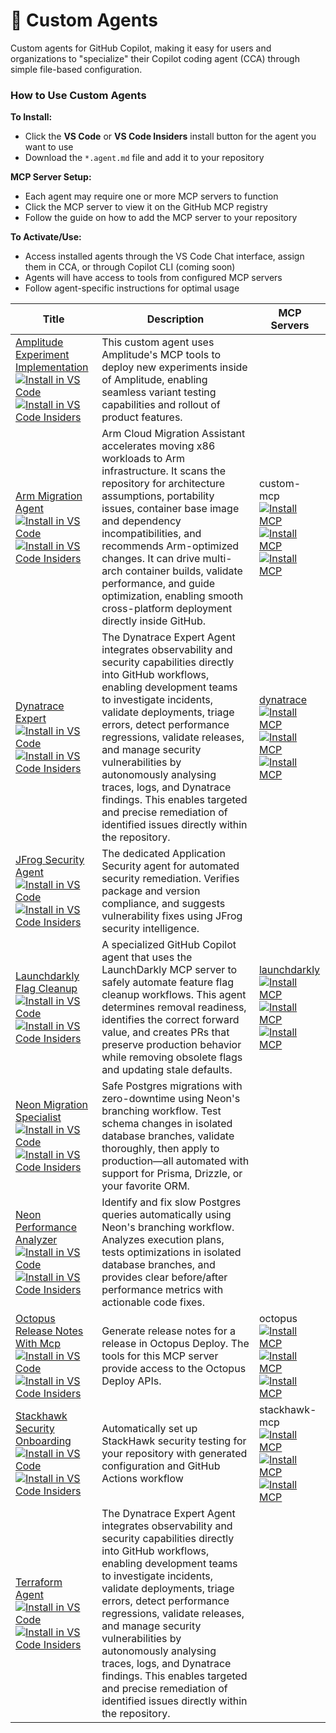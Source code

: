 # 🤖 Custom Agents

Custom agents for GitHub Copilot, making it easy for users and organizations to "specialize" their Copilot coding agent (CCA) through simple file-based configuration.
### How to Use Custom Agents

**To Install:**
- Click the **VS Code** or **VS Code Insiders** install button for the agent you want to use
- Download the `*.agent.md` file and add it to your repository

**MCP Server Setup:**
- Each agent may require one or more MCP servers to function
- Click the MCP server to view it on the GitHub MCP registry
- Follow the guide on how to add the MCP server to your repository

**To Activate/Use:**
- Access installed agents through the VS Code Chat interface, assign them in CCA, or through Copilot CLI (coming soon)
- Agents will have access to tools from configured MCP servers
- Follow agent-specific instructions for optimal usage

| Title | Description | MCP Servers |
| ----- | ----------- | ----------- |
| [Amplitude Experiment Implementation](agents/amplitude-experiment-implementation.agent.md)<br />[![Install in VS Code](https://img.shields.io/badge/VS_Code-Install-0098FF?style=flat-square&logo=visualstudiocode&logoColor=white)](https://aka.ms/awesome-copilot/install/agent?url=vscode%3Achat-agent%2Finstall%3Furl%3Dhttps%3A%2F%2Fraw.githubusercontent.com%2Fgithub%2Fawesome-copilot%2Fmain%2Fagents%2Famplitude-experiment-implementation.agent.md)<br />[![Install in VS Code Insiders](https://img.shields.io/badge/VS_Code_Insiders-Install-24bfa5?style=flat-square&logo=visualstudiocode&logoColor=white)](https://aka.ms/awesome-copilot/install/agent?url=vscode-insiders%3Achat-agent%2Finstall%3Furl%3Dhttps%3A%2F%2Fraw.githubusercontent.com%2Fgithub%2Fawesome-copilot%2Fmain%2Fagents%2Famplitude-experiment-implementation.agent.md) | This custom agent uses Amplitude's MCP tools to deploy new experiments inside of Amplitude, enabling seamless variant testing capabilities and rollout of product features. |  |
| [Arm Migration Agent](agents/arm-migration.agent.md)<br />[![Install in VS Code](https://img.shields.io/badge/VS_Code-Install-0098FF?style=flat-square&logo=visualstudiocode&logoColor=white)](https://aka.ms/awesome-copilot/install/agent?url=vscode%3Achat-agent%2Finstall%3Furl%3Dhttps%3A%2F%2Fraw.githubusercontent.com%2Fgithub%2Fawesome-copilot%2Fmain%2Fagents%2Farm-migration.agent.md)<br />[![Install in VS Code Insiders](https://img.shields.io/badge/VS_Code_Insiders-Install-24bfa5?style=flat-square&logo=visualstudiocode&logoColor=white)](https://aka.ms/awesome-copilot/install/agent?url=vscode-insiders%3Achat-agent%2Finstall%3Furl%3Dhttps%3A%2F%2Fraw.githubusercontent.com%2Fgithub%2Fawesome-copilot%2Fmain%2Fagents%2Farm-migration.agent.md) | Arm Cloud Migration Assistant accelerates moving x86 workloads to Arm infrastructure. It scans the repository for architecture assumptions, portability issues, container base image and dependency incompatibilities, and recommends Arm-optimized changes. It can drive multi-arch container builds, validate performance, and guide optimization, enabling smooth cross-platform deployment directly inside GitHub. | custom-mcp<br />[![Install MCP](https://img.shields.io/badge/Install-VS_Code-0098FF?style=flat-square)](https://aka.ms/awesome-copilot/install/mcp-vscode?name=custom-mcp&config=%7B%22command%22%3A%22docker%22%2C%22args%22%3A%5B%22run%22%2C%22--rm%22%2C%22-i%22%2C%22-v%22%2C%22%2524%257B%257B%2520github.workspace%2520%257D%257D%253A%252Fworkspace%22%2C%22--name%22%2C%22arm-mcp%22%2C%22armswdev%252Farm-mcp%253Alatest%22%5D%2C%22env%22%3A%7B%7D%7D)<br />[![Install MCP](https://img.shields.io/badge/Install-VS_Code_Insiders-24bfa5?style=flat-square)](https://aka.ms/awesome-copilot/install/mcp-vscodeinsiders?name=custom-mcp&config=%7B%22command%22%3A%22docker%22%2C%22args%22%3A%5B%22run%22%2C%22--rm%22%2C%22-i%22%2C%22-v%22%2C%22%2524%257B%257B%2520github.workspace%2520%257D%257D%253A%252Fworkspace%22%2C%22--name%22%2C%22arm-mcp%22%2C%22armswdev%252Farm-mcp%253Alatest%22%5D%2C%22env%22%3A%7B%7D%7D)<br />[![Install MCP](https://img.shields.io/badge/Install-Visual_Studio-C16FDE?style=flat-square)](https://aka.ms/awesome-copilot/install/mcp-visualstudio/mcp-install?%7B%22command%22%3A%22docker%22%2C%22args%22%3A%5B%22run%22%2C%22--rm%22%2C%22-i%22%2C%22-v%22%2C%22%2524%257B%257B%2520github.workspace%2520%257D%257D%253A%252Fworkspace%22%2C%22--name%22%2C%22arm-mcp%22%2C%22armswdev%252Farm-mcp%253Alatest%22%5D%2C%22env%22%3A%7B%7D%7D) |
| [Dynatrace Expert](agents/dynatrace-expert.agent.md)<br />[![Install in VS Code](https://img.shields.io/badge/VS_Code-Install-0098FF?style=flat-square&logo=visualstudiocode&logoColor=white)](https://aka.ms/awesome-copilot/install/agent?url=vscode%3Achat-agent%2Finstall%3Furl%3Dhttps%3A%2F%2Fraw.githubusercontent.com%2Fgithub%2Fawesome-copilot%2Fmain%2Fagents%2Fdynatrace-expert.agent.md)<br />[![Install in VS Code Insiders](https://img.shields.io/badge/VS_Code_Insiders-Install-24bfa5?style=flat-square&logo=visualstudiocode&logoColor=white)](https://aka.ms/awesome-copilot/install/agent?url=vscode-insiders%3Achat-agent%2Finstall%3Furl%3Dhttps%3A%2F%2Fraw.githubusercontent.com%2Fgithub%2Fawesome-copilot%2Fmain%2Fagents%2Fdynatrace-expert.agent.md) | The Dynatrace Expert Agent integrates observability and security capabilities directly into GitHub workflows, enabling development teams to investigate incidents, validate deployments, triage errors, detect performance regressions, validate releases, and manage security vulnerabilities by autonomously analysing traces, logs, and Dynatrace findings. This enables targeted and precise remediation of identified issues directly within the repository. | [dynatrace](https://github.com/mcp/dynatrace-oss/dynatrace-mcp)<br />[![Install MCP](https://img.shields.io/badge/Install-VS_Code-0098FF?style=flat-square)](https://aka.ms/awesome-copilot/install/mcp-vscode?name=dynatrace&config=%7B%22url%22%3A%22https%3A%2F%2Fpia1134d.dev.apps.dynatracelabs.com%2Fplatform-reserved%2Fmcp-gateway%2Fv0.1%2Fservers%2Fdynatrace-mcp%2Fmcp%22%2C%22headers%22%3A%7B%22Authorization%22%3A%22Bearer%20%24COPILOT_MCP_DT_API_TOKEN%22%7D%7D)<br />[![Install MCP](https://img.shields.io/badge/Install-VS_Code_Insiders-24bfa5?style=flat-square)](https://aka.ms/awesome-copilot/install/mcp-vscodeinsiders?name=dynatrace&config=%7B%22url%22%3A%22https%3A%2F%2Fpia1134d.dev.apps.dynatracelabs.com%2Fplatform-reserved%2Fmcp-gateway%2Fv0.1%2Fservers%2Fdynatrace-mcp%2Fmcp%22%2C%22headers%22%3A%7B%22Authorization%22%3A%22Bearer%20%24COPILOT_MCP_DT_API_TOKEN%22%7D%7D)<br />[![Install MCP](https://img.shields.io/badge/Install-Visual_Studio-C16FDE?style=flat-square)](https://aka.ms/awesome-copilot/install/mcp-visualstudio/mcp-install?%7B%22url%22%3A%22https%3A%2F%2Fpia1134d.dev.apps.dynatracelabs.com%2Fplatform-reserved%2Fmcp-gateway%2Fv0.1%2Fservers%2Fdynatrace-mcp%2Fmcp%22%2C%22headers%22%3A%7B%22Authorization%22%3A%22Bearer%20%24COPILOT_MCP_DT_API_TOKEN%22%7D%7D) |
| [JFrog Security Agent](agents/jfrog-sec.agent.md)<br />[![Install in VS Code](https://img.shields.io/badge/VS_Code-Install-0098FF?style=flat-square&logo=visualstudiocode&logoColor=white)](https://aka.ms/awesome-copilot/install/agent?url=vscode%3Achat-agent%2Finstall%3Furl%3Dhttps%3A%2F%2Fraw.githubusercontent.com%2Fgithub%2Fawesome-copilot%2Fmain%2Fagents%2Fjfrog-sec.agent.md)<br />[![Install in VS Code Insiders](https://img.shields.io/badge/VS_Code_Insiders-Install-24bfa5?style=flat-square&logo=visualstudiocode&logoColor=white)](https://aka.ms/awesome-copilot/install/agent?url=vscode-insiders%3Achat-agent%2Finstall%3Furl%3Dhttps%3A%2F%2Fraw.githubusercontent.com%2Fgithub%2Fawesome-copilot%2Fmain%2Fagents%2Fjfrog-sec.agent.md) | The dedicated Application Security agent for automated security remediation. Verifies package and version compliance, and suggests vulnerability fixes using JFrog security intelligence. |  |
| [Launchdarkly Flag Cleanup](agents/launchdarkly-flag-cleanup.agent.md)<br />[![Install in VS Code](https://img.shields.io/badge/VS_Code-Install-0098FF?style=flat-square&logo=visualstudiocode&logoColor=white)](https://aka.ms/awesome-copilot/install/agent?url=vscode%3Achat-agent%2Finstall%3Furl%3Dhttps%3A%2F%2Fraw.githubusercontent.com%2Fgithub%2Fawesome-copilot%2Fmain%2Fagents%2Flaunchdarkly-flag-cleanup.agent.md)<br />[![Install in VS Code Insiders](https://img.shields.io/badge/VS_Code_Insiders-Install-24bfa5?style=flat-square&logo=visualstudiocode&logoColor=white)](https://aka.ms/awesome-copilot/install/agent?url=vscode-insiders%3Achat-agent%2Finstall%3Furl%3Dhttps%3A%2F%2Fraw.githubusercontent.com%2Fgithub%2Fawesome-copilot%2Fmain%2Fagents%2Flaunchdarkly-flag-cleanup.agent.md) | A specialized GitHub Copilot agent that uses the LaunchDarkly MCP server to safely automate feature flag cleanup workflows. This agent determines removal readiness, identifies the correct forward value, and creates PRs that preserve production behavior while removing obsolete flags and updating stale defaults. | [launchdarkly](https://github.com/mcp/launchdarkly/mcp-server)<br />[![Install MCP](https://img.shields.io/badge/Install-VS_Code-0098FF?style=flat-square)](https://aka.ms/awesome-copilot/install/mcp-vscode?name=launchdarkly&config=%7B%22command%22%3A%22npx%22%2C%22args%22%3A%5B%22-y%22%2C%22--package%22%2C%22%2540launchdarkly%252Fmcp-server%22%2C%22--%22%2C%22mcp%22%2C%22start%22%2C%22--api-key%22%2C%22%2524LD_ACCESS_TOKEN%22%5D%2C%22env%22%3A%7B%7D%7D)<br />[![Install MCP](https://img.shields.io/badge/Install-VS_Code_Insiders-24bfa5?style=flat-square)](https://aka.ms/awesome-copilot/install/mcp-vscodeinsiders?name=launchdarkly&config=%7B%22command%22%3A%22npx%22%2C%22args%22%3A%5B%22-y%22%2C%22--package%22%2C%22%2540launchdarkly%252Fmcp-server%22%2C%22--%22%2C%22mcp%22%2C%22start%22%2C%22--api-key%22%2C%22%2524LD_ACCESS_TOKEN%22%5D%2C%22env%22%3A%7B%7D%7D)<br />[![Install MCP](https://img.shields.io/badge/Install-Visual_Studio-C16FDE?style=flat-square)](https://aka.ms/awesome-copilot/install/mcp-visualstudio/mcp-install?%7B%22command%22%3A%22npx%22%2C%22args%22%3A%5B%22-y%22%2C%22--package%22%2C%22%2540launchdarkly%252Fmcp-server%22%2C%22--%22%2C%22mcp%22%2C%22start%22%2C%22--api-key%22%2C%22%2524LD_ACCESS_TOKEN%22%5D%2C%22env%22%3A%7B%7D%7D) |
| [Neon Migration Specialist](agents/neon-migration-specialist.agent.md)<br />[![Install in VS Code](https://img.shields.io/badge/VS_Code-Install-0098FF?style=flat-square&logo=visualstudiocode&logoColor=white)](https://aka.ms/awesome-copilot/install/agent?url=vscode%3Achat-agent%2Finstall%3Furl%3Dhttps%3A%2F%2Fraw.githubusercontent.com%2Fgithub%2Fawesome-copilot%2Fmain%2Fagents%2Fneon-migration-specialist.agent.md)<br />[![Install in VS Code Insiders](https://img.shields.io/badge/VS_Code_Insiders-Install-24bfa5?style=flat-square&logo=visualstudiocode&logoColor=white)](https://aka.ms/awesome-copilot/install/agent?url=vscode-insiders%3Achat-agent%2Finstall%3Furl%3Dhttps%3A%2F%2Fraw.githubusercontent.com%2Fgithub%2Fawesome-copilot%2Fmain%2Fagents%2Fneon-migration-specialist.agent.md) | Safe Postgres migrations with zero-downtime using Neon's branching workflow. Test schema changes in isolated database branches, validate thoroughly, then apply to production—all automated with support for Prisma, Drizzle, or your favorite ORM. |  |
| [Neon Performance Analyzer](agents/neon-optimization-analyzer.agent.md)<br />[![Install in VS Code](https://img.shields.io/badge/VS_Code-Install-0098FF?style=flat-square&logo=visualstudiocode&logoColor=white)](https://aka.ms/awesome-copilot/install/agent?url=vscode%3Achat-agent%2Finstall%3Furl%3Dhttps%3A%2F%2Fraw.githubusercontent.com%2Fgithub%2Fawesome-copilot%2Fmain%2Fagents%2Fneon-optimization-analyzer.agent.md)<br />[![Install in VS Code Insiders](https://img.shields.io/badge/VS_Code_Insiders-Install-24bfa5?style=flat-square&logo=visualstudiocode&logoColor=white)](https://aka.ms/awesome-copilot/install/agent?url=vscode-insiders%3Achat-agent%2Finstall%3Furl%3Dhttps%3A%2F%2Fraw.githubusercontent.com%2Fgithub%2Fawesome-copilot%2Fmain%2Fagents%2Fneon-optimization-analyzer.agent.md) | Identify and fix slow Postgres queries automatically using Neon's branching workflow. Analyzes execution plans, tests optimizations in isolated database branches, and provides clear before/after performance metrics with actionable code fixes. |  |
| [Octopus Release Notes With Mcp](agents/octopus-deploy-release-notes-mcp.agent.md)<br />[![Install in VS Code](https://img.shields.io/badge/VS_Code-Install-0098FF?style=flat-square&logo=visualstudiocode&logoColor=white)](https://aka.ms/awesome-copilot/install/agent?url=vscode%3Achat-agent%2Finstall%3Furl%3Dhttps%3A%2F%2Fraw.githubusercontent.com%2Fgithub%2Fawesome-copilot%2Fmain%2Fagents%2Foctopus-deploy-release-notes-mcp.agent.md)<br />[![Install in VS Code Insiders](https://img.shields.io/badge/VS_Code_Insiders-Install-24bfa5?style=flat-square&logo=visualstudiocode&logoColor=white)](https://aka.ms/awesome-copilot/install/agent?url=vscode-insiders%3Achat-agent%2Finstall%3Furl%3Dhttps%3A%2F%2Fraw.githubusercontent.com%2Fgithub%2Fawesome-copilot%2Fmain%2Fagents%2Foctopus-deploy-release-notes-mcp.agent.md) | Generate release notes for a release in Octopus Deploy. The tools for this MCP server provide access to the Octopus Deploy APIs. | octopus<br />[![Install MCP](https://img.shields.io/badge/Install-VS_Code-0098FF?style=flat-square)](https://aka.ms/awesome-copilot/install/mcp-vscode?name=octopus&config=%7B%22command%22%3A%22npx%22%2C%22args%22%3A%5B%22-y%22%2C%22%2540octopusdeploy%252Fmcp-server%22%5D%2C%22env%22%3A%7B%7D%7D)<br />[![Install MCP](https://img.shields.io/badge/Install-VS_Code_Insiders-24bfa5?style=flat-square)](https://aka.ms/awesome-copilot/install/mcp-vscodeinsiders?name=octopus&config=%7B%22command%22%3A%22npx%22%2C%22args%22%3A%5B%22-y%22%2C%22%2540octopusdeploy%252Fmcp-server%22%5D%2C%22env%22%3A%7B%7D%7D)<br />[![Install MCP](https://img.shields.io/badge/Install-Visual_Studio-C16FDE?style=flat-square)](https://aka.ms/awesome-copilot/install/mcp-visualstudio/mcp-install?%7B%22command%22%3A%22npx%22%2C%22args%22%3A%5B%22-y%22%2C%22%2540octopusdeploy%252Fmcp-server%22%5D%2C%22env%22%3A%7B%7D%7D) |
| [Stackhawk Security Onboarding](agents/stackhawk-security-onboarding.agent.md)<br />[![Install in VS Code](https://img.shields.io/badge/VS_Code-Install-0098FF?style=flat-square&logo=visualstudiocode&logoColor=white)](https://aka.ms/awesome-copilot/install/agent?url=vscode%3Achat-agent%2Finstall%3Furl%3Dhttps%3A%2F%2Fraw.githubusercontent.com%2Fgithub%2Fawesome-copilot%2Fmain%2Fagents%2Fstackhawk-security-onboarding.agent.md)<br />[![Install in VS Code Insiders](https://img.shields.io/badge/VS_Code_Insiders-Install-24bfa5?style=flat-square&logo=visualstudiocode&logoColor=white)](https://aka.ms/awesome-copilot/install/agent?url=vscode-insiders%3Achat-agent%2Finstall%3Furl%3Dhttps%3A%2F%2Fraw.githubusercontent.com%2Fgithub%2Fawesome-copilot%2Fmain%2Fagents%2Fstackhawk-security-onboarding.agent.md) | Automatically set up StackHawk security testing for your repository with generated configuration and GitHub Actions workflow | stackhawk-mcp<br />[![Install MCP](https://img.shields.io/badge/Install-VS_Code-0098FF?style=flat-square)](https://aka.ms/awesome-copilot/install/mcp-vscode?name=stackhawk-mcp&config=%7B%22command%22%3A%22uvx%22%2C%22args%22%3A%5B%22stackhawk-mcp%22%5D%2C%22env%22%3A%7B%7D%7D)<br />[![Install MCP](https://img.shields.io/badge/Install-VS_Code_Insiders-24bfa5?style=flat-square)](https://aka.ms/awesome-copilot/install/mcp-vscodeinsiders?name=stackhawk-mcp&config=%7B%22command%22%3A%22uvx%22%2C%22args%22%3A%5B%22stackhawk-mcp%22%5D%2C%22env%22%3A%7B%7D%7D)<br />[![Install MCP](https://img.shields.io/badge/Install-Visual_Studio-C16FDE?style=flat-square)](https://aka.ms/awesome-copilot/install/mcp-visualstudio/mcp-install?%7B%22command%22%3A%22uvx%22%2C%22args%22%3A%5B%22stackhawk-mcp%22%5D%2C%22env%22%3A%7B%7D%7D) |
| [Terraform Agent](agents/terraform.agent.md)<br />[![Install in VS Code](https://img.shields.io/badge/VS_Code-Install-0098FF?style=flat-square&logo=visualstudiocode&logoColor=white)](https://aka.ms/awesome-copilot/install/agent?url=vscode%3Achat-agent%2Finstall%3Furl%3Dhttps%3A%2F%2Fraw.githubusercontent.com%2Fgithub%2Fawesome-copilot%2Fmain%2Fagents%2Fterraform.agent.md)<br />[![Install in VS Code Insiders](https://img.shields.io/badge/VS_Code_Insiders-Install-24bfa5?style=flat-square&logo=visualstudiocode&logoColor=white)](https://aka.ms/awesome-copilot/install/agent?url=vscode-insiders%3Achat-agent%2Finstall%3Furl%3Dhttps%3A%2F%2Fraw.githubusercontent.com%2Fgithub%2Fawesome-copilot%2Fmain%2Fagents%2Fterraform.agent.md) | The Dynatrace Expert Agent integrates observability and security capabilities directly into GitHub workflows, enabling development teams to investigate incidents, validate deployments, triage errors, detect performance regressions, validate releases, and manage security vulnerabilities by autonomously analysing traces, logs, and Dynatrace findings. This enables targeted and precise remediation of identified issues directly within the repository. |  |
